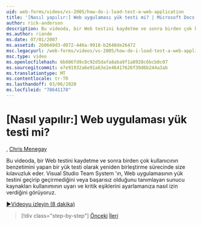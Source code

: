 ```yaml
---
uid: web-forms/videos/vs-2005/how-do-i-load-test-a-web-application
title: '[Nasıl yapılır:] Web uygulaması yük testi mi? | Microsoft Docs'
author: rick-anderson
description: Bu videoda, bir Web testini kaydetme ve sonra birden çok kullanıcının benzetimini yapan bir yük testi olarak yeniden birleştirme sürecinde size kılavuzluk eder. Visual Studio 'Nun nasıl yapıldığını görüyoruz...
ms.author: riande
ms.date: 07/01/2007
ms.assetid: 2b0649d3-d072-446a-9918-b2648de26472
msc.legacyurl: /web-forms/videos/vs-2005/how-do-i-load-test-a-web-application
msc.type: video
ms.openlocfilehash: 6b086fd9c8c92d5dafa8aba9f1a8928c6bcb0c07
ms.sourcegitcommit: e7e91932a6e91a63e2e46417626f39d6b244a3ab
ms.translationtype: MT
ms.contentlocale: tr-TR
ms.lasthandoff: 03/06/2020
ms.locfileid: "78641178"
---
```

# <a name="how-do-i-load-test-a-web-application"></a>[Nasıl yapılır:] Web uygulaması yük testi mi?

, [Chris Menegay](https://twitter.com/CMenegay)

Bu videoda, bir Web testini kaydetme ve sonra birden çok kullanıcının benzetimini yapan bir yük testi olarak yeniden birleştirme sürecinde size kılavuzluk eder. Visual Studio Team System 'ın, Web uygulamasının yük testini geçirip geçirmediğini veya başarısız olduğunu tanımlayan sunucu kaynakları kullanımının uyarı ve kritik eşiklerini ayarlamanıza nasıl izin verdiğini görüyoruz.

[&#9654;Videoyu izleyin (8 dakika)](https://channel9.msdn.com/Blogs/ASP-NET-Site-Videos/how-do-i-load-test-a-web-application)

> [!div class="step-by-step"]
> [Önceki](how-do-i-practice-test-driven-development.md)
> [İleri](how-do-i-tune-web-application-performance-with-profiling.md)
